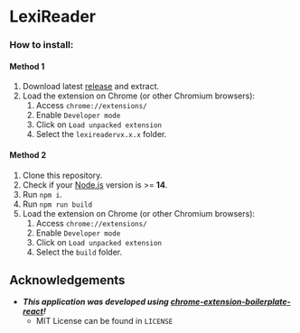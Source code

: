 # LexiReader

### How to install:
#### Method 1
1. Download latest [release](https://github.com/ariqfraser/lexireader/releases) and extract.
2. Load the extension on Chrome (or other Chromium browsers):
   1. Access `chrome://extensions/`
   2. Enable `Developer mode`
   3. Click on `Load unpacked extension`
   4. Select the `lexireadervx.x.x` folder.

#### Method 2
1. Clone this repository.
2. Check if your [Node.js](https://nodejs.org/) version is >= **14**.
3. Run `npm i`.
4. Run `npm run build`
5. Load the extension on Chrome (or other Chromium browsers):
   1. Access `chrome://extensions/`
   2. Enable `Developer mode`
   3. Click on `Load unpacked extension`
   4. Select the `build` folder.

## Acknowledgements

- **_This application was developed using [chrome-extension-boilerplate-react](https://github.com/lxieyang/chrome-extension-boilerplate-react)!_** 
   - MIT License can be found in `LICENSE`
